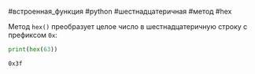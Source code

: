 #встроенная_функция #python #шестнадцатеричная #метод #hex

Метод `hex()` преобразует целое число в шестнадцатеричную строку с префиксом `0x`:
```python
print(hex(63))
```
```
0x3f
```